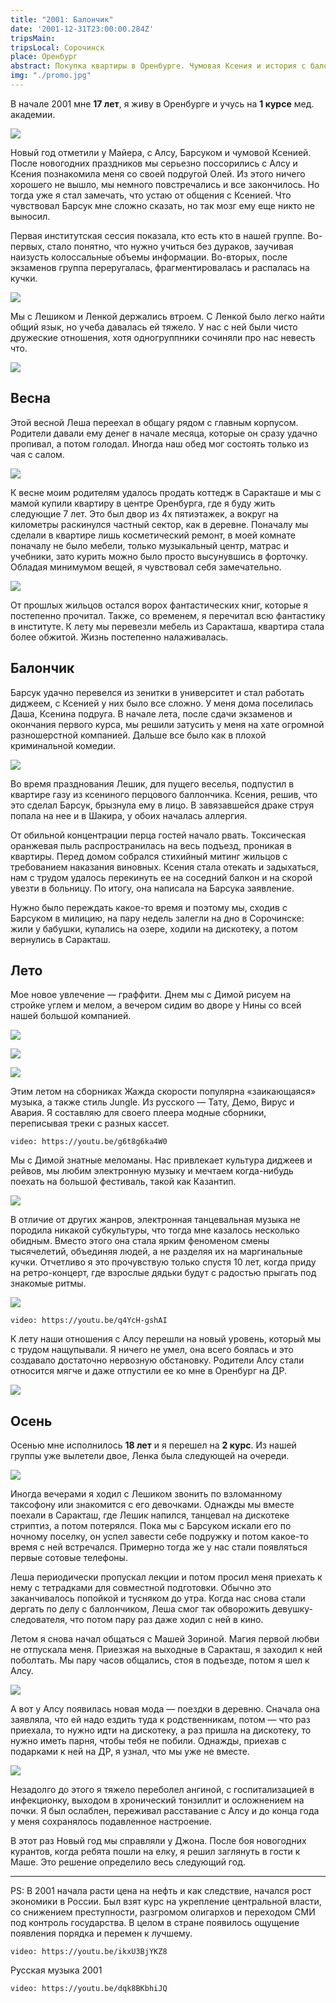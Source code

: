 ```yaml
---
title: "2001: Балончик"
date: '2001-12-31T23:00:00.284Z'
tripsMain: 
tripsLocal: Сорочинск
place: Оренбург
abstract: Покупка квартиры в Оренбурге. Чумовая Ксения и история с балончиком. Граффити и первый секс. Алсу и Маша. Тяжелая ангина.
img: "./promo.jpg"
---
```


В начале 2001 мне **17 лет**, я живу в Оренбурге и учусь на **1 курсе** мед. академии.

![](m/2001-ng.jpg)

Новый год отметили у Майера, с Алсу, Барсуком и чумовой Ксенией. После новогодних праздников мы серьезно поссорились с Алсу и Ксения познакомила меня со своей подругой Олей. Из этого ничего хорошего не вышло, мы немного повстречались и все закончилось. Но тогда уже я стал замечать, что устаю от общения с Ксенией. Что чувствовал Барсук мне сложно сказать, но так мозг ему еще никто не выносил.

Первая институтская сессия показала, кто есть кто в нашей группе. Во-первых, стало понятно, что нужно учиться без дураков, заучивая наизусть колоссальные объемы информации. Во-вторых, после экзаменов группа переругалась, фрагментировалась и распалась на кучки.

![](m/orgma-2k-2001-anat1.jpg)

Мы с Лешиком и Ленкой держались втроем. С Ленкой было легко найти общий язык, но учеба давалась ей тяжело. У нас с ней были чисто дружеские отношения, хотя одногруппники сочиняли про нас невесть что.

![](m/orgma-2k-2001-ped1.jpg)

## Весна

Этой весной Леша переехал в общагу рядом с главным корпусом. Родители давали ему денег в начале месяца, которые он сразу удачно пропивал, а потом голодал. Иногда наш обед мог состоять только из чая с салом.

![](m/orgma-2k-2001-ped2.jpg)

К весне моим родителям удалось продать коттедж в Саракташе и мы с мамой купили квартиру в центре Оренбурга, где я буду жить следующие 7 лет. Это был двор из 4х пятиэтажек, а вокруг на километры раскинулся частный сектор, как в деревне. Поначалу мы сделали в квартире лишь косметический ремонт, в моей комнате поначалу не было мебели, только музыкальный центр, матрас и учебники, зато курить можно было просто высунувшись в форточку. Обладая минимумом вещей, я чувствовал себя замечательно.

![](dop/suhareva.jpg)

От прошлых жильцов остался ворох фантастических книг, которые я постепенно прочитал. Также, со временем, я перечитал всю фантастику в институте. К лету мы перевезли мебель из Саракташа, квартира стала более обжитой. Жизнь постепенно налаживалась.

## Балончик

Барсук удачно перевелся из зенитки в университет и стал работать диджеем, с Ксенией у них было все сложно. У меня дома поселилась Даша, Ксенина подруга. В начале лета, после сдачи экзаменов и окончания первого курса, мы решили затусить у меня на хате огромной разношерстной компанией. Дальше все было как в плохой криминальной комедии.

![](m/2001-ksenia.jpg)

Во время празднования Лешик, для пущего веселья, подпустил в квартире газу из ксениного перцового баллончика. Ксения, решив, что это сделал Барсук, брызнула ему в лицо. В завязавшейся драке струя попала на нее и в Шакира, у обоих началась аллергия.

От обильной концентрации перца гостей начало рвать. Токсическая оранжевая пыль распространилась на весь подъезд, проникая в квартиры. Перед домом собрался стихийный митинг жильцов с требованием наказания виновных. Ксения стала отекать и задыхаться, нам с трудом удалось перекинуть ее на соседний балкон и на скорой увезти в больницу. По итогу, она написала на Барсука заявление.

Нужно было переждать какое-то время и поэтому мы, сходив с Барсуком в милицию, на пару недель залегли на дно в Сорочинске: жили у бабушки, купались на озере, ходили на дискотеку, а потом вернулись в Саракташ.

## Лето

Мое новое увлечение — граффити. Днем мы с Димой рисуем на стройке углем и мелом, а вечером сидим во дворе у Нины со всей нашей большой компанией.

![](m/2001-nina.jpg)

![](dop/all-graf.jpg)


![](m/2001-alsu-01.jpg)

Этим летом на сборниках Жажда скорости популярна «заикающаяся» музыка, а также стиль Jungle. Из русского — Тату, Демо, Вирус и Авария. Я составляю для своего плеера модные сборники, переписывая треки с разных кассет.

`video: https://youtu.be/g6t8g6ka4W0`

Мы с Димой знатные меломаны. Нас привлекает культура диджеев и рейвов, мы любим электронную музыку и мечтаем когда-нибудь поехать на большой фестиваль, такой как Казантип.

![](m/dima2001-2002-1.jpg)

В отличие от других жанров, электронная танцевальная музыка не породила никакой субкультуры, что тогда мне казалось несколько обидным. Вместо этого она стала ярким феноменом смены тысячелетий, объединяя людей, а не разделяя их на маргинальные кучки. Отчетливо я это прочувствую только спустя 10 лет, когда приду на ретро-концерт, где взрослые дядьки будут с радостью прыгать под знакомые ритмы.

![](dop/we.jpg)

`video: https://youtu.be/q4YcH-gshAI`

К лету наши отношения с Алсу перешли на новый уровень, который мы с трудом нащупывали. Я ничего не умел, она всего боялась и это создавало достаточно нервозную обстановку. Родители Алсу стали относится мягче и даже отпустили ее ко мне в Оренбург на ДР.

![](m/2001-dr.jpg)

## Осень

Осенью мне исполнилось **18 лет** и я перешел на **2 курс**. Из нашей группы уже вылетели двое, Ленка была следующей на очереди.

![](m/orgma-2k-2002-lena.jpg)

Иногда вечерами я ходил с Лешиком звонить по взломанному таксофону или знакомится с его девочками. Однажды мы вместе поехали в Саракташ, где Лешик напился, танцевал на дискотеке стриптиз, а потом потерялся. Пока мы с Барсуком искали его по ночному поселку, он успел завести себе подружку и потом какое-то время с ней встречался. Примерно тогда же у нас стали появляться первые сотовые телефоны.

Леша периодически пропускал лекции и потом просил меня приехать к нему с тетрадками для совместной подготовки. Обычно это заканчивалось попойкой и тусняком до утра. Когда нас снова стали дергать по делу с баллончиком, Леша смог так обворожить девушку-следователя, что потом пару раз даже ходил с ней в кино.

Летом я снова начал общаться с Машей Зориной. Магия первой любви не отпускала меня. Приезжая на выходные в Саракташ, я заходил к ней поболтать. Мы пару часов общались, стоя в подъезде, потом я шел к Алсу.

![](m/2001-masha-dr.jpg)

А вот у Алсу появилась новая мода — поездки в деревню. Сначала она заявляла, что ей надо ездить туда к родственникам, потом — что раз приехала, то нужно идти на дискотеку, а раз пришла на дискотеку, то нужно иметь парня, чтобы тебя не побили. Однажды, приехав с подарками к ней на ДР, я узнал, что мы уже не вместе.

![](m/2001-alsu-02.jpg)

Незадолго до этого я тяжело переболел ангиной, с госпитализацией в инфекционку, выходом в хронический тонзиллит и осложнением на почки. Я был ослаблен, переживал расставание с Алсу и до конца года у меня сохранялось подавленное настроение.



В этот раз Новый год мы справляли у Джона. После боя новогодних курантов, когда ребята пошли на елку, я решил заглянуть в гости к Маше. Это решение определило весь следующий год.

---

PS: В 2001 начала расти цена на нефть и как следствие, начался рост экономики в России. Был взят курс на укрепление центральной власти, со снижением преступности, разгромом олигархов и переходом СМИ под контроль государства. В целом в стране появилось ощущение появления порядка и перемен к лучшему.

`video: https://youtu.be/ikxU3BjYKZ8`

Русская музыка 2001

`video: https://youtu.be/dqk8BKbhiJQ`

